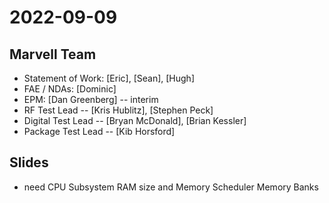 # 2022-09-09

## Marvell Team
* Statement of Work: [Eric], [Sean], [Hugh]
* FAE / NDAs: [Dominic]
* EPM: [Dan Greenberg] -- interim
* RF Test Lead -- [Kris Hublitz], [Stephen Peck]
* Digital Test Lead -- [Bryan McDonald], [Brian Kessler]
* Package Test Lead -- [Kib Horsford]


## Slides

- need CPU Subsystem RAM size and Memory Scheduler Memory Banks